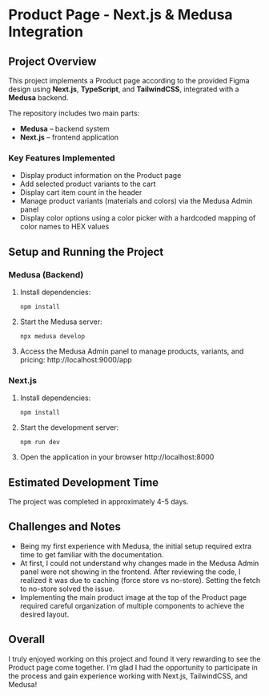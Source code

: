 # Product Page - Next.js & Medusa Integration

## Project Overview

This project implements a Product page according to the provided Figma design using **Next.js**, **TypeScript**, and **TailwindCSS**, integrated with a **Medusa** backend.

The repository includes two main parts:

- **Medusa** – backend system
- **Next.js** – frontend application

### Key Features Implemented

- Display product information on the Product page
- Add selected product variants to the cart
- Display cart item count in the header
- Manage product variants (materials and colors) via the Medusa Admin panel
- Display color options using a color picker with a hardcoded mapping of color names to HEX values

## Setup and Running the Project

### Medusa (Backend)

1. Install dependencies:

   ```
   npm install
   ```

2. Start the Medusa server:

   ```
   npx medusa develop
   ```

3. Access the Medusa Admin panel to manage products, variants, and pricing:
   http://localhost:9000/app

### Next.js

1. Install dependencies:

   ```
   npm install
   ```

2. Start the development server:

   ```
   npm run dev
   ```

3. Open the application in your browser
   http://localhost:8000

## Estimated Development Time

The project was completed in approximately 4-5 days.

## Challenges and Notes

- Being my first experience with Medusa, the initial setup required extra time to get familiar with the documentation.
- At first, I could not understand why changes made in the Medusa Admin panel were not showing in the frontend. After reviewing the code, I realized it was due to caching (force store vs no-store). Setting the fetch to no-store solved the issue.
- Implementing the main product image at the top of the Product page required careful organization of multiple components to achieve the desired layout.

## Overall

I truly enjoyed working on this project and found it very rewarding to see the Product page come together. I'm glad I had the opportunity to participate in the process and gain experience working with Next.js, TailwindCSS, and Medusa!
